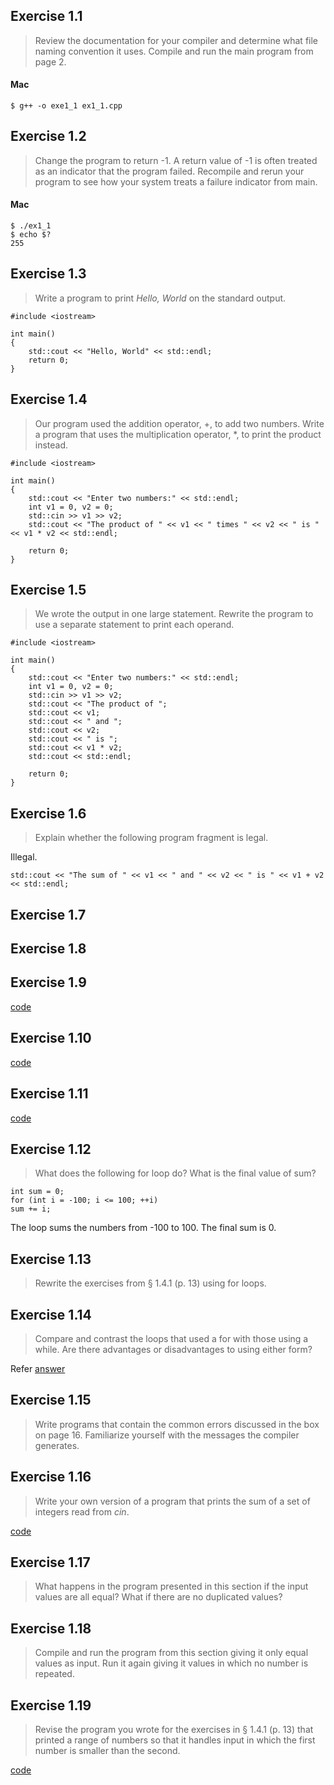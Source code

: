 ## Exercise 1.1

> Review the documentation for your compiler and determine what file naming convention it uses. Compile and run the main program from page 2.

#### Mac

	$ g++ -o exe1_1 ex1_1.cpp

## Exercise 1.2

> Change the program to return -1. A return value of -1 is often treated as an indicator that the program failed. Recompile and rerun your program to see how your system treats a failure indicator from main.

#### Mac

	$ ./ex1_1
	$ echo $?
	255

## Exercise 1.3

> Write a program to print _Hello, World_ on the standard output.

	#include <iostream>

	int main() 
	{
		std::cout << "Hello, World" << std::endl;
		return 0;
	}

## Exercise 1.4

> Our program used the addition operator, +, to add two numbers. Write a program that uses the multiplication operator, *, to print the product instead.

	#include <iostream>

	int main() 
	{
		std::cout << "Enter two numbers:" << std::endl;
		int v1 = 0, v2 = 0;
		std::cin >> v1 >> v2;
		std::cout << "The product of " << v1 << " times " << v2 << " is " << v1 * v2 << std::endl;
    
    	return 0;
	}

## Exercise 1.5

> We wrote the output in one large statement. Rewrite the program to use a separate statement to print each operand.

	#include <iostream>

	int main() 
	{
	    std::cout << "Enter two numbers:" << std::endl;
	    int v1 = 0, v2 = 0;
	    std::cin >> v1 >> v2;
	    std::cout << "The product of ";
	    std::cout << v1;
	    std::cout << " and "; 
	    std::cout << v2;
	    std::cout << " is ";
	    std::cout << v1 * v2; 
	    std::cout << std::endl;

	    return 0;
	}				
	
## Exercise 1.6

> Explain whether the following program fragment is legal.

Illegal.

	std::cout << "The sum of " << v1 << " and " << v2 << " is " << v1 + v2 << std::endl;
	
## Exercise 1.7

## Exercise 1.8

## Exercise 1.9

[code](ex1_9.cpp)

## Exercise 1.10

[code](ex1_10.cpp)

## Exercise 1.11

[code](ex1_11.cpp)

## Exercise 1.12

> What does the following for loop do? What is the final value of sum?
	
	int sum = 0;
	for (int i = -100; i <= 100; ++i)
	sum += i;

The loop sums the numbers from -100 to 100. The final sum is 0.

## Exercise 1.13

> Rewrite the exercises from § 1.4.1 (p. 13) using for loops.

## Exercise 1.14

> Compare and contrast the loops that used a for with those using a while. Are there advantages or disadvantages to using either form?

Refer [answer](http://stackoverflow.com/questions/2950931/for-vs-while-in-c-programming)


## Exercise 1.15

> Write programs that contain the common errors discussed in the box on page 16. Familiarize yourself with the messages the compiler generates.

## Exercise 1.16

> Write your own version of a program that prints the sum of a set of integers read from _cin_.

[code](ex1_16.cpp)


## Exercise 1.17

> What happens in the program presented in this section if the input values are all equal? What if there are no duplicated values?

## Exercise 1.18

> Compile and run the program from this section giving it only equal values as input. Run it again giving it values in which no number is repeated.

## Exercise 1.19

> Revise the program you wrote for the exercises in § 1.4.1 (p. 13) that printed a range of numbers so that it handles input in which the first number is smaller than the second.

[code](ex1_11.cpp)


